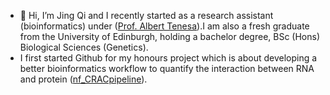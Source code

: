 - 👋 Hi, I’m Jing Qi and I recently started as a research assistant (bioinformatics) under ([Prof. Albert Tenesa](https://www.ed.ac.uk/profile/albert-tenesa)).I am also a fresh graduate from the University of Edinburgh, holding a bachelor degree, BSc (Hons) Biological Sciences (Genetics). 
- I first started Github for my honours project which is about developing a better bioinformatics workflow to quantify the interaction between RNA and protein ([nf_CRACpipeline](https://github.com/JingQiChong/nf_CRACpipeline)).



<!---
JingQiChong/JingQiChong is a ✨ special ✨ repository because its `README.md` (this file) appears on your GitHub profile.
You can click the Preview link to take a look at your changes.
--->
